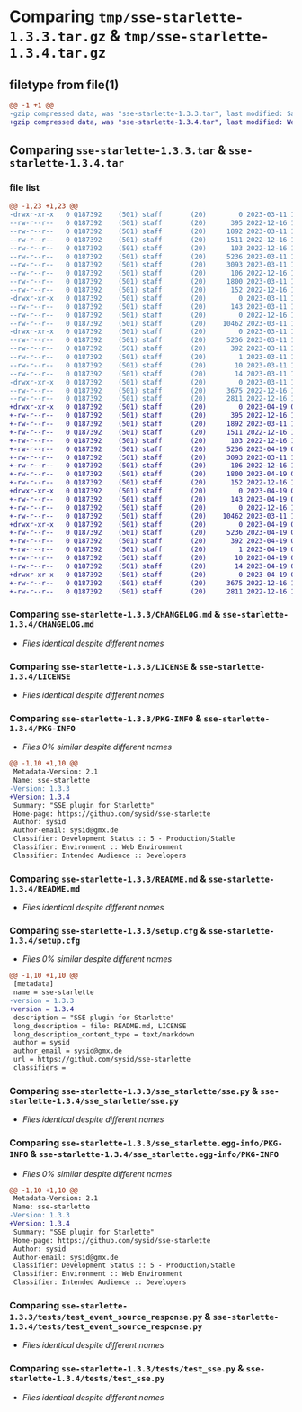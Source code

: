 # Comparing `tmp/sse-starlette-1.3.3.tar.gz` & `tmp/sse-starlette-1.3.4.tar.gz`

## filetype from file(1)

```diff
@@ -1 +1 @@
-gzip compressed data, was "sse-starlette-1.3.3.tar", last modified: Sat Mar 11 18:15:28 2023, max compression
+gzip compressed data, was "sse-starlette-1.3.4.tar", last modified: Wed Apr 19 04:06:33 2023, max compression
```

## Comparing `sse-starlette-1.3.3.tar` & `sse-starlette-1.3.4.tar`

### file list

```diff
@@ -1,23 +1,23 @@
-drwxr-xr-x   0 Q187392    (501) staff       (20)        0 2023-03-11 18:15:28.167666 sse-starlette-1.3.3/
--rw-r--r--   0 Q187392    (501) staff       (20)      395 2022-12-16 17:29:08.000000 sse-starlette-1.3.3/AUTHORS
--rw-r--r--   0 Q187392    (501) staff       (20)     1892 2023-03-11 18:12:47.000000 sse-starlette-1.3.3/CHANGELOG.md
--rw-r--r--   0 Q187392    (501) staff       (20)     1511 2022-12-16 17:29:08.000000 sse-starlette-1.3.3/LICENSE
--rw-r--r--   0 Q187392    (501) staff       (20)      103 2022-12-16 17:29:08.000000 sse-starlette-1.3.3/MANIFEST.in
--rw-r--r--   0 Q187392    (501) staff       (20)     5236 2023-03-11 18:15:28.167790 sse-starlette-1.3.3/PKG-INFO
--rw-r--r--   0 Q187392    (501) staff       (20)     3093 2023-03-11 18:06:25.000000 sse-starlette-1.3.3/README.md
--rw-r--r--   0 Q187392    (501) staff       (20)      106 2022-12-16 17:29:08.000000 sse-starlette-1.3.3/pyproject.toml
--rw-r--r--   0 Q187392    (501) staff       (20)     1800 2023-03-11 18:15:28.200551 sse-starlette-1.3.3/setup.cfg
--rw-r--r--   0 Q187392    (501) staff       (20)      152 2022-12-16 17:29:08.000000 sse-starlette-1.3.3/setup.py
-drwxr-xr-x   0 Q187392    (501) staff       (20)        0 2023-03-11 18:15:28.163598 sse-starlette-1.3.3/sse_starlette/
--rw-r--r--   0 Q187392    (501) staff       (20)      143 2023-03-11 18:14:34.000000 sse-starlette-1.3.3/sse_starlette/__init__.py
--rw-r--r--   0 Q187392    (501) staff       (20)        0 2022-12-16 17:29:08.000000 sse-starlette-1.3.3/sse_starlette/py.typed
--rw-r--r--   0 Q187392    (501) staff       (20)    10462 2023-03-11 17:23:01.000000 sse-starlette-1.3.3/sse_starlette/sse.py
-drwxr-xr-x   0 Q187392    (501) staff       (20)        0 2023-03-11 18:15:28.166437 sse-starlette-1.3.3/sse_starlette.egg-info/
--rw-r--r--   0 Q187392    (501) staff       (20)     5236 2023-03-11 18:15:27.000000 sse-starlette-1.3.3/sse_starlette.egg-info/PKG-INFO
--rw-r--r--   0 Q187392    (501) staff       (20)      392 2023-03-11 18:15:28.000000 sse-starlette-1.3.3/sse_starlette.egg-info/SOURCES.txt
--rw-r--r--   0 Q187392    (501) staff       (20)        1 2023-03-11 18:15:27.000000 sse-starlette-1.3.3/sse_starlette.egg-info/dependency_links.txt
--rw-r--r--   0 Q187392    (501) staff       (20)       10 2023-03-11 18:15:27.000000 sse-starlette-1.3.3/sse_starlette.egg-info/requires.txt
--rw-r--r--   0 Q187392    (501) staff       (20)       14 2023-03-11 18:15:27.000000 sse-starlette-1.3.3/sse_starlette.egg-info/top_level.txt
-drwxr-xr-x   0 Q187392    (501) staff       (20)        0 2023-03-11 18:15:28.167349 sse-starlette-1.3.3/tests/
--rw-r--r--   0 Q187392    (501) staff       (20)     3675 2022-12-16 17:29:08.000000 sse-starlette-1.3.3/tests/test_event_source_response.py
--rw-r--r--   0 Q187392    (501) staff       (20)     2811 2022-12-16 17:29:08.000000 sse-starlette-1.3.3/tests/test_sse.py
+drwxr-xr-x   0 Q187392    (501) staff       (20)        0 2023-04-19 04:06:33.118712 sse-starlette-1.3.4/
+-rw-r--r--   0 Q187392    (501) staff       (20)      395 2022-12-16 17:29:08.000000 sse-starlette-1.3.4/AUTHORS
+-rw-r--r--   0 Q187392    (501) staff       (20)     1892 2023-03-11 18:12:47.000000 sse-starlette-1.3.4/CHANGELOG.md
+-rw-r--r--   0 Q187392    (501) staff       (20)     1511 2022-12-16 17:29:08.000000 sse-starlette-1.3.4/LICENSE
+-rw-r--r--   0 Q187392    (501) staff       (20)      103 2022-12-16 17:29:08.000000 sse-starlette-1.3.4/MANIFEST.in
+-rw-r--r--   0 Q187392    (501) staff       (20)     5236 2023-04-19 04:06:33.118896 sse-starlette-1.3.4/PKG-INFO
+-rw-r--r--   0 Q187392    (501) staff       (20)     3093 2023-03-11 18:06:25.000000 sse-starlette-1.3.4/README.md
+-rw-r--r--   0 Q187392    (501) staff       (20)      106 2022-12-16 17:29:08.000000 sse-starlette-1.3.4/pyproject.toml
+-rw-r--r--   0 Q187392    (501) staff       (20)     1800 2023-04-19 04:06:33.119660 sse-starlette-1.3.4/setup.cfg
+-rw-r--r--   0 Q187392    (501) staff       (20)      152 2022-12-16 17:29:08.000000 sse-starlette-1.3.4/setup.py
+drwxr-xr-x   0 Q187392    (501) staff       (20)        0 2023-04-19 04:06:33.114844 sse-starlette-1.3.4/sse_starlette/
+-rw-r--r--   0 Q187392    (501) staff       (20)      143 2023-04-19 04:05:55.000000 sse-starlette-1.3.4/sse_starlette/__init__.py
+-rw-r--r--   0 Q187392    (501) staff       (20)        0 2022-12-16 17:29:08.000000 sse-starlette-1.3.4/sse_starlette/py.typed
+-rw-r--r--   0 Q187392    (501) staff       (20)    10462 2023-03-11 17:23:01.000000 sse-starlette-1.3.4/sse_starlette/sse.py
+drwxr-xr-x   0 Q187392    (501) staff       (20)        0 2023-04-19 04:06:33.117523 sse-starlette-1.3.4/sse_starlette.egg-info/
+-rw-r--r--   0 Q187392    (501) staff       (20)     5236 2023-04-19 04:06:32.000000 sse-starlette-1.3.4/sse_starlette.egg-info/PKG-INFO
+-rw-r--r--   0 Q187392    (501) staff       (20)      392 2023-04-19 04:06:33.000000 sse-starlette-1.3.4/sse_starlette.egg-info/SOURCES.txt
+-rw-r--r--   0 Q187392    (501) staff       (20)        1 2023-04-19 04:06:32.000000 sse-starlette-1.3.4/sse_starlette.egg-info/dependency_links.txt
+-rw-r--r--   0 Q187392    (501) staff       (20)       10 2023-04-19 04:06:32.000000 sse-starlette-1.3.4/sse_starlette.egg-info/requires.txt
+-rw-r--r--   0 Q187392    (501) staff       (20)       14 2023-04-19 04:06:32.000000 sse-starlette-1.3.4/sse_starlette.egg-info/top_level.txt
+drwxr-xr-x   0 Q187392    (501) staff       (20)        0 2023-04-19 04:06:33.118417 sse-starlette-1.3.4/tests/
+-rw-r--r--   0 Q187392    (501) staff       (20)     3675 2022-12-16 17:29:08.000000 sse-starlette-1.3.4/tests/test_event_source_response.py
+-rw-r--r--   0 Q187392    (501) staff       (20)     2811 2022-12-16 17:29:08.000000 sse-starlette-1.3.4/tests/test_sse.py
```

### Comparing `sse-starlette-1.3.3/CHANGELOG.md` & `sse-starlette-1.3.4/CHANGELOG.md`

 * *Files identical despite different names*

### Comparing `sse-starlette-1.3.3/LICENSE` & `sse-starlette-1.3.4/LICENSE`

 * *Files identical despite different names*

### Comparing `sse-starlette-1.3.3/PKG-INFO` & `sse-starlette-1.3.4/PKG-INFO`

 * *Files 0% similar despite different names*

```diff
@@ -1,10 +1,10 @@
 Metadata-Version: 2.1
 Name: sse-starlette
-Version: 1.3.3
+Version: 1.3.4
 Summary: "SSE plugin for Starlette"
 Home-page: https://github.com/sysid/sse-starlette
 Author: sysid
 Author-email: sysid@gmx.de
 Classifier: Development Status :: 5 - Production/Stable
 Classifier: Environment :: Web Environment
 Classifier: Intended Audience :: Developers
```

### Comparing `sse-starlette-1.3.3/README.md` & `sse-starlette-1.3.4/README.md`

 * *Files identical despite different names*

### Comparing `sse-starlette-1.3.3/setup.cfg` & `sse-starlette-1.3.4/setup.cfg`

 * *Files 0% similar despite different names*

```diff
@@ -1,10 +1,10 @@
 [metadata]
 name = sse-starlette
-version = 1.3.3
+version = 1.3.4
 description = "SSE plugin for Starlette"
 long_description = file: README.md, LICENSE
 long_description_content_type = text/markdown
 author = sysid
 author_email = sysid@gmx.de
 url = https://github.com/sysid/sse-starlette
 classifiers =
```

### Comparing `sse-starlette-1.3.3/sse_starlette/sse.py` & `sse-starlette-1.3.4/sse_starlette/sse.py`

 * *Files identical despite different names*

### Comparing `sse-starlette-1.3.3/sse_starlette.egg-info/PKG-INFO` & `sse-starlette-1.3.4/sse_starlette.egg-info/PKG-INFO`

 * *Files 0% similar despite different names*

```diff
@@ -1,10 +1,10 @@
 Metadata-Version: 2.1
 Name: sse-starlette
-Version: 1.3.3
+Version: 1.3.4
 Summary: "SSE plugin for Starlette"
 Home-page: https://github.com/sysid/sse-starlette
 Author: sysid
 Author-email: sysid@gmx.de
 Classifier: Development Status :: 5 - Production/Stable
 Classifier: Environment :: Web Environment
 Classifier: Intended Audience :: Developers
```

### Comparing `sse-starlette-1.3.3/tests/test_event_source_response.py` & `sse-starlette-1.3.4/tests/test_event_source_response.py`

 * *Files identical despite different names*

### Comparing `sse-starlette-1.3.3/tests/test_sse.py` & `sse-starlette-1.3.4/tests/test_sse.py`

 * *Files identical despite different names*

